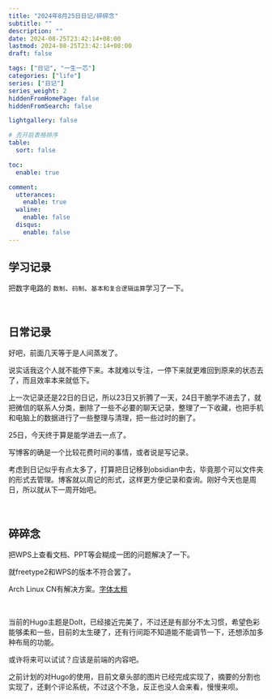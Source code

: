 ```yaml
---
title: "2024年8月25日日记/碎碎念"
subtitle: ""
description: ""
date: 2024-08-25T23:42:14+08:00
lastmod: 2024-08-25T23:42:14+08:00
draft: false

tags: ["日记", "一生一芯"]
categories: ["life"]
series: ["日记"]
series_weight: 2
hiddenFromHomePage: false
hiddenFromSearch: false

lightgallery: false

# 否开启表格排序
table:
  sort: false

toc:
  enable: true

comment:
  utterances:
    enable: true
  waline:
    enable: false
  disqus:
    enable: false
---
```


## 学习记录

把数字电路的 `数制`、`码制`、`基本和复合逻辑运算`学习了一下。

<br>

## 日常记录

好吧，前面几天等于是人间蒸发了。

<!--more-->

说实话我这个人就不能停下来。本就难以专注，一停下来就更难回到原来的状态去了，而且效率本来就低下。

上一次记录还是22日的日记，所以23日又折腾了一天，24日干脆学不进去了，就把微信的联系人分类，删除了一些不必要的聊天记录，整理了一下收藏，也把手机和电脑上的数据进行了一些整理与清理，把一些过时的删了。

25日，今天终于算是能学进去一点了。

写博客的确是一个比较花费时间的事情，或者说是写记录。

考虑到日记似乎有点太多了，打算把日记移到obsidian中去，毕竟那个可以文件夹的形式去管理。博客就以周记的形式，这样更方便记录和查询。刚好今天也是周日，所以就从下一周开始吧。

<br>

## 碎碎念

把WPS上查看文档、PPT等会糊成一团的问题解决了一下。

就freetype2和WPS的版本不符合罢了。

Arch Linux CN有解决方案。[字体太粗](https://wiki.archlinuxcn.org/wiki/WPS_Office#%E5%AD%97%E4%BD%93%E5%A4%AA%E7%B2%97)

<br>

当前的Hugo主题是DoIt，已经接近完美了，不过还是有部分不太习惯，希望色彩能够柔和一些，目前的太生硬了，还有行间距不知道能不能调节一下，还想添加多种布局的功能。

或许将来可以试试？应该是前端的内容吧。

之前计划的对Hugo的使用，目前文章头部的图片已经完成实现了，摘要的分割也实现了，还剩个评论系统，不过这个不急，反正也没人会来看，慢慢来呗。

